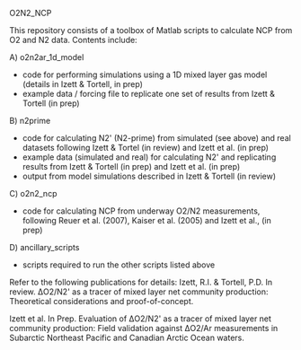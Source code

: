 ﻿O2N2_NCP

This repository consists of a toolbox of Matlab scripts to calculate NCP from O2 and N2 data. Contents include:

A) o2n2ar_1d_model
- code for performing simulations using a 1D mixed layer gas model (details in Izett & Tortell, in prep)
- example data / forcing file to replicate one set of results from Izett & Tortell (in prep)

B) n2prime
- code for calculating N2' (N2-prime) from simulated (see above) and real datasets following Izett & Tortel (in review) and Izett et al. (in prep)
- example data (simulated and real) for calculating N2' and replicating results from Izett & Tortell (in prep) and Izett et al. (in prep)
- output from model simulations described in Izett & Tortell (in review)

C) o2n2_ncp
- code for calculating NCP from underway O2/N2 measurements, following Reuer et al. (2007), Kaiser et al. (2005) and Izett et al., (in prep)

D) ancillary_scripts
- scripts required to run the other scripts listed above

Refer to the following publications for details:
Izett, R.I. & Tortell, P.D. In review. ΔO2/N2' as a tracer of mixed layer net community production: Theoretical considerations and proof-of-concept.

Izett et al. In Prep. Evaluation of ΔO2/N2' as a tracer of mixed layer net community production: Field validation against ΔO2/Ar measurements in Subarctic Northeast Pacific and Canadian Arctic Ocean waters.
